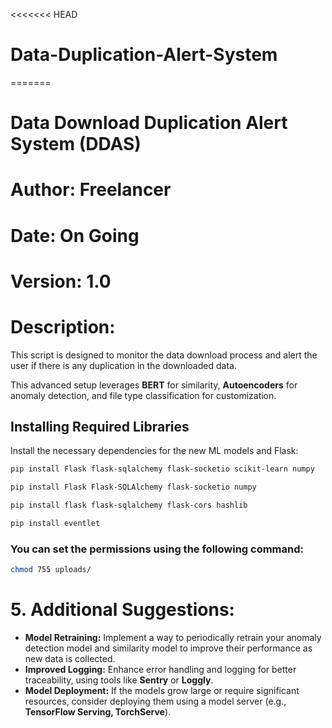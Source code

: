 <<<<<<< HEAD
# Data-Duplication-Alert-System
=======
# Data Download Duplication Alert System (DDAS) 
# Author: Freelancer
# Date: On Going
# Version: 1.0
# Description: 
This script is designed to monitor the data download process and alert the user if there is any duplication in the downloaded data.

This advanced setup leverages **BERT** for similarity, **Autoencoders** for anomaly detection, and file type classification for customization. 
## Installing Required Libraries

Install the necessary dependencies for the new ML models and Flask:

```bash
pip install Flask flask-sqlalchemy flask-socketio scikit-learn numpy
```

```bash
pip install Flask Flask-SQLAlchemy flask-socketio numpy
```
```bash
pip install flask flask-sqlalchemy flask-cors hashlib
```

```bash
pip install eventlet
```



### You can set the permissions using the following command:
```bash
chmod 755 uploads/
```

# 5. Additional Suggestions:

- **Model Retraining:** Implement a way to periodically retrain your anomaly detection model and similarity model to improve their performance as new data is collected.
- **Improved Logging:** Enhance error handling and logging for better traceability, using tools like **Sentry** or **Loggly**.
- **Model Deployment:** If the models grow large or require significant resources, consider deploying them using a model server (e.g., **TensorFlow Serving, TorchServe**).


